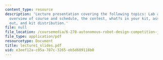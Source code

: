 ```yaml
---
content_type: resource
description: 'Lecture presentation covering the following topics: Lab and class orientation,
  overview of course and schedule, the contest, what?s in your kit, assignment 1 handed
  out, and kit distribution.'
file: null
file_location: /coursemedia/6-270-autonomous-robot-design-competition-january-iap-2005/e3eef12ac05a787c3265eb5d609118b0_lecture1_slides.pdf
file_type: application/pdf
resourcetype: Document
title: lecture1_slides.pdf
uid: e3eef12a-c05a-787c-3265-eb5d609118b0
---
```

